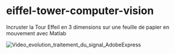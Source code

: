 # eiffel-tower-computer-vision
Incruster la Tour Effeil en 3 dimensions sur une feuille de papier en mouvement avec Matlab

![Video_evolution_traitement_du_signal_AdobeExpress](https://github.com/romaric-g/eiffel-tower-computer-vision/assets/34138733/9692accb-ef09-4359-a9b4-8dde43c4ada2)
